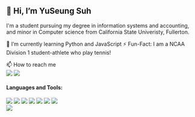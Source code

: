 <h2>👋 Hi, I’m YuSeung Suh</h2>
<p>I'm a student pursuing my degree in information systems and accounting, and minor in Computer science from California State Univeristy, Fullerton. 
</p>

🌱 I’m currently learning Python and JavaScript
⚡️ Fun-Fact: I am a NCAA Division 1 student-athlete who play tennis!
<!-- - 💞️ I’m looking to collaborate on ... -->
📫 How to reach me  
   <a href= "mailto:yuseung.suh@gmail.com">
    <img src="https://img.shields.io/badge/e‑mail-D14836.svg?style=for-the-badge&logo=GMail&logoColor=white"/></a>
  </a>
  <a href= "https://www.linkedin.com/in/yuseung-suh/">
    <img src="https://img.shields.io/badge/linkedin-0077B5.svg?style=for-the-badge&logo=linkedin&logoColor=white"/></a>
  </a>
<!--   <img src="https://img.shields.io/badge/instagram-E4405F.svg?style=for-the-badge&logo=instagram&logoColor=white"/></a> -->

<p><h4>Languages and Tools:</h4>
   <p>
   <img src="https://img.shields.io/badge/-Visual%20Studio%20Code-23A9F2?style=flat-square&logo=Visual%20Studio%20Code&logoColor=white"/>
   <img src="https://img.shields.io/badge/-Github-181717?style=flat-square&logo=GitHub&logoColor=white"/>
   <img src="https://img.shields.io/badge/-Git-F44D27?style=flat-square&logo=Git&logoColor=white"/>
   <img src="https://img.shields.io/badge/-MySQL-F29111?style=flat-square&logo=MySQL&logoColor=white"/>
   <img src="https://img.shields.io/badge/-HTML5-E34F26?style=flat-square&logo=HTML5&logoColor=white"/>
   <img src="https://img.shields.io/badge/-CSS3-1572B6?style=flat-square&logo=CSS3&logoColor=white"/>
   <img src="https://img.shields.io/badge/-Notion-000000?style=flat-square&logo=Notion&logoColor=white"/><br/>
   <img src="https://img.shields.io/badge/-Slack-E01563?style=flat-square&logo=Slack&logoColor=white"/>
   </p></p>
